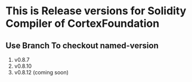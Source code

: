 # This is Release versions for Solidity Compiler of CortexFoundation

## Use Branch To checkout named-version

1. v0.8.7
2. v0.8.10
3. v0.8.12 (coming soon)
